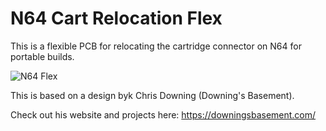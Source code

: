 # N64 Cart Relocation Flex

This is a flexible PCB for relocating the cartridge connector on N64 for portable builds. 

![N64 Flex](https://i.imgur.com/ru2R3ga.png)

This is based on a design byk Chris Downing (Downing's Basement). 

Check out his website and projects here: https://downingsbasement.com/
